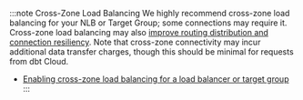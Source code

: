 
:::note Cross-Zone Load Balancing
We highly recommend cross-zone load balancing for your NLB or Target Group; some connections may require it. Cross-zone load balancing may also [improve routing distribution and connection resiliency](https://docs.aws.amazon.com/elasticloadbalancing/latest/userguide/how-elastic-load-balancing-works.html#cross-zone-load-balancing). Note that cross-zone connectivity may incur additional data transfer charges, though this should be minimal for requests from dbt Cloud.

- [Enabling cross-zone load balancing for a load balancer or target group](https://docs.aws.amazon.com/elasticloadbalancing/latest/network/edit-target-group-attributes.html#target-group-cross-zone)
:::
